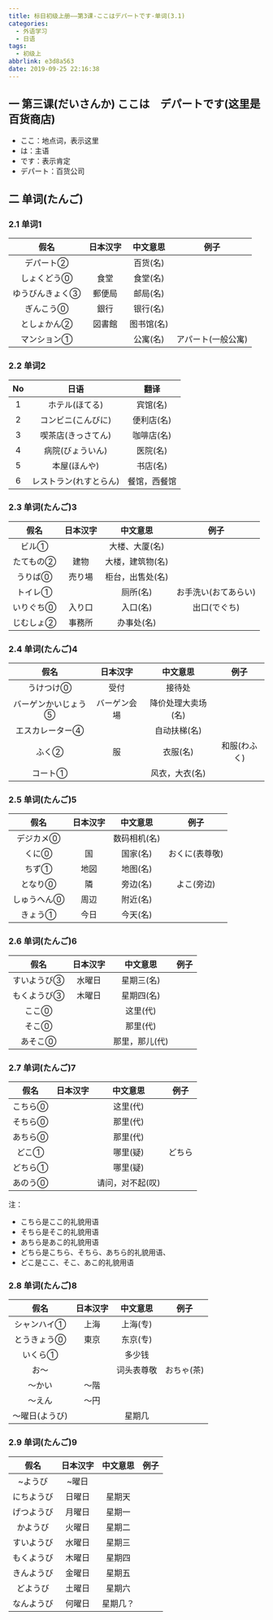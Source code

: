```yaml
---
title: 标日初级上册——第3课-ここはデパートです-单词(3.1)
categories:
  - 外语学习
  - 日语
tags:
  - 初级上
abbrlink: e3d8a563
date: 2019-09-25 22:16:38
---
```

## 一 第三课(だいさんか)  ここは　デパートです(这里是百货商店)
* ここ：地点词，表示这里
* は：主语
* です：表示肯定
* デパート：百货公司

<!--more-->

## 二 单词(たんご)

### 2.1 单词1


|      假名       | 日本汉字 |  中文意思  |        例子        |
| :-------------: | :------: | :--------: | :----------------: |
|    デパート②    |          |  百货(名)  |                    |
|   しょくどう⓪   |   食堂   |  食堂(名)  |                    |
| ゆうびんきょく③ |  郵便局  |  邮局(名)  |                    |
|    ぎんこう⓪    |   銀行   |  银行(名)  |                    |
|   としょかん②   |  図書館  | 图书馆(名) |                    |
|   マンション①   |          |  公寓(名)  | アパート(一般公寓) |

### 2.2 单词2

|  No  |          日语          |     翻译     |
| :--: | :--------------------: | :----------: |
|  1   |     ホテル(ほてる)     |   宾馆(名)   |
|  2   |   コンビニ(こんびに)   |  便利店(名)  |
|  3   |   喫茶店(きっさてん)   |  咖啡店(名)  |
|  4   |    病院(びょういん)    |   医院(名)   |
|  5   |      本屋(ほんや)      |   书店(名)   |
|  6   | レストラン(れすとらん) | 餐馆，西餐馆 |

###  2.3 单词(たんご)3

|   假名    | 日本汉字 |     中文意思     |         例子         |
| :-------: | :------: | :--------------: | :------------------: |
|   ビル①   |          |  大楼、大厦(名)  |                      |
| たてもの② |   建物   | 大楼，建筑物(名) |                      |
|  うりば⓪  |  売り場  | 柜台，出售处(名) |                      |
|  トイレ①  |          |     厕所(名)     | お手洗い(おてあらい) |
| いりぐち⓪ |  入り口  |     入口(名)     |     出口(でぐち)     |
| じむしょ② |  事務所  |    办事处(名)    |                      |

### 2.4 单词(たんご)4

|        假名         |   日本汉字   |      中文意思      |     例子     |
| :-----------------: | :----------: | :----------------: | :----------: |
|      うけつけ⓪      |     受付     |       接待处       |              |
| バーゲンかいじょう⑤ | バーゲン会場 | 降价处理大卖场(名) |              |
|   エスカレーター④   |              |    自动扶梯(名)    |              |
|        ふく②        |      服      |      衣服(名)      | 和服(わふく) |
|       コート①       |              |   风衣，大衣(名)   |              |

### 2.5 单词(たんご)5

|    假名     | 日本汉字 |   中文意思   |      例子      |
| :---------: | :------: | :----------: | :------------: |
|  デジカメ⓪  |          | 数码相机(名) |                |
|    くに⓪    |    国    |   国家(名)   | おくに(表尊敬) |
|    ちず①    |   地図   |   地图(名)   |                |
|   となり⓪   |    隣    |   旁边(名)   |   よこ(旁边)   |
| しゅうへん⓪ |   周辺   |   附近(名)   |                |
|   きょう①   |   今日   |   今天(名)   |                |

### 2.6 单词(たんご)6

|    假名     | 日本汉字 |    中文意思    | 例子 |
| :---------: | :------: | :------------: | :--: |
| すいようび③ |  水曜日  |   星期三(名)   |      |
| もくようび③ |  木曜日  |   星期四(名)   |      |
|    ここ⓪    |          |    这里(代)    |      |
|    そこ⓪    |          |    那里(代)    |      |
|   あそこ⓪   |          | 那里，那儿(代) |      |

### 2.7  单词(たんご)7

|  假名   | 日本汉字 |     中文意思     |  例子  |
| :-----: | :------: | :--------------: | :----: |
| こちら⓪ |          |     这里(代)     |        |
| そちら⓪ |          |     那里(代)     |        |
| あちら⓪ |          |     那里(代)     |        |
|  どこ①  |          |     哪里(疑)     | どちら |
| どちら① |          |     哪里(疑)     |        |
| あのう⓪ |          | 请问，对不起(叹) |        |

注：

* こちら是ここ的礼貌用语
* そちら是そこ的礼貌用语
* あちら是あこ的礼貌用语
* どちら是こちら、そちら、あちら的礼貌用语、
* どこ是ここ、そこ、あこ的礼貌用语

### 2.8 单词(たんご)8

|      假名      | 日本汉字 |  中文意思  |    例子    |
| :------------: | :------: | :--------: | :--------: |
|  シャンハイ①   |   上海   |  上海(专)  |            |
|  とうきょう⓪   |   東京   |  东京(专)  |            |
|    いくら①     |          |   多少钱   |            |
|      お～      |          | 词头表尊敬 | おちゃ(茶) |
|     ～かい     |   ～階   |            |            |
|     ～えん     |   ～円   |            |            |
| ～曜日(ようび) |          |   星期几   |            |

### 2.9 单词(たんご)9

|    假名    | 日本汉字 | 中文意思 | 例子 |
| :--------: | :------: | :------: | :--: |
|  ~ようび   |  ~曜日   |          |      |
| にちようび |  日曜日  |  星期天  |      |
| げつようび |  月曜日  |  星期一  |      |
|  かようび  |  火曜日  |  星期二  |      |
| すいようび |  水曜日  |  星期三  |      |
| もくようび |  木曜日  |  星期四  |      |
| きんようび |  金曜日  |  星期五  |      |
|  どようび  |  土曜日  |  星期六  |      |
| なんようび |  何曜日  | 星期几？ |      |
